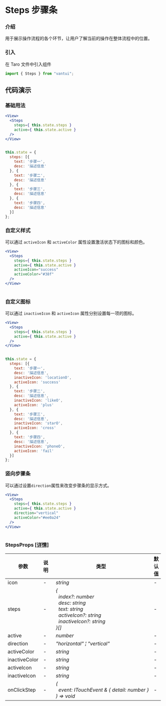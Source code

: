# Steps 步骤条

### 介绍

用于展示操作流程的各个环节，让用户了解当前的操作在整体流程中的位置。

### 引入

在 Taro 文件中引入组件

```js
import { Steps } from "vantui"; 
```

## 代码演示

### 基础用法

```jsx
<View>
  <Steps
    steps={ this.state.steps }
    active={ this.state.active }
  />
</View>
 
```

```js
this.state = {
  steps: [{
    text: '步骤一',
    desc: '描述信息'
  }, {
    text: '步骤二',
    desc: '描述信息'
  }, {
    text: '步骤三',
    desc: '描述信息'
  }, {
    text: '步骤四',
    desc: '描述信息'
  }]
}; 
```

### 自定义样式

可以通过 `activeIcon` 和 `activeColor` 属性设置激活状态下的图标和颜色。

```jsx
<View>
  <Steps
    steps={ this.state.steps }
    active={ this.state.active }
    activeIcon="success"
    activeColor="#38f"
  />
</View>
 
```

### 自定义图标

可以通过 `inactiveIcon` 和 `activeIcon` 属性分别设置每一项的图标。

```jsx
<View>
  <Steps
    steps={ this.state.steps }
    active={ this.state.active }
  />
</View>
 
```

```js
this.state = {
  steps: [{
    text: '步骤一',
    desc: '描述信息',
    inactiveIcon: 'locationO',
    activeIcon: 'success'
  }, {
    text: '步骤二',
    desc: '描述信息',
    inactiveIcon: 'likeO',
    activeIcon: 'plus'
  }, {
    text: '步骤三',
    desc: '描述信息',
    inactiveIcon: 'starO',
    activeIcon: 'cross'
  }, {
    text: '步骤四',
    desc: '描述信息',
    inactiveIcon: 'phoneO',
    activeIcon: 'fail'
  }]
}; 
```

### 竖向步骤条

可以通过设置`direction`属性来改变步骤条的显示方式。

```jsx
<View>
  <Steps
    steps={ this.state.steps }
    active={ this.state.active }
    direction="vertical"
    activeColor="#ee0a24"
  />
</View>
 
```
### StepsProps [[详情]](https://github.com/AntmJS/vantui/tree/main/packages/vantui/types/steps.d.ts)   
| 参数 | 说明 | 类型 | 默认值 | 必填 |
| --- | --- | --- | --- | --- |
| icon | - | _&nbsp;&nbsp;string<br/>_ | - | `否` |
| steps | - | _&nbsp;&nbsp;{<br/>&nbsp;&nbsp;&nbsp;&nbsp;index?:&nbsp;number<br/>&nbsp;&nbsp;&nbsp;&nbsp;desc:&nbsp;string<br/>&nbsp;&nbsp;&nbsp;&nbsp;text:&nbsp;string<br/>&nbsp;&nbsp;&nbsp;&nbsp;activeIcon?:&nbsp;string<br/>&nbsp;&nbsp;&nbsp;&nbsp;inactiveIcon?:&nbsp;string<br/>&nbsp;&nbsp;}[]<br/>_ | - | `否` |
| active | - | _&nbsp;&nbsp;number<br/>_ | - | `否` |
| direction | - | _&nbsp;&nbsp;"horizontal"&nbsp;&brvbar;&nbsp;"vertical"<br/>_ | - | `否` |
| activeColor | - | _&nbsp;&nbsp;string<br/>_ | - | `否` |
| inactiveColor | - | _&nbsp;&nbsp;string<br/>_ | - | `否` |
| activeIcon | - | _&nbsp;&nbsp;string<br/>_ | - | `否` |
| inactiveIcon | - | _&nbsp;&nbsp;string<br/>_ | - | `否` |
| onClickStep | - | _&nbsp;&nbsp;(<br/>&nbsp;&nbsp;&nbsp;&nbsp;event:&nbsp;ITouchEvent&nbsp;&&nbsp;{&nbsp;detail:&nbsp;number&nbsp;}<br/>&nbsp;&nbsp;)&nbsp;=>&nbsp;void<br/>_ | - | `否` |

